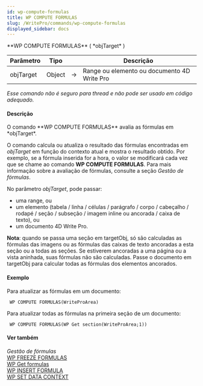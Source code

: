 ```yaml
---
id: wp-compute-formulas
title: WP COMPUTE FORMULAS
slug: /WritePro/commands/wp-compute-formulas
displayed_sidebar: docs
---
```


<!--REF #_command_.WP COMPUTE FORMULAS.Syntax-->**WP COMPUTE FORMULAS** ( *objTarget* )<!-- END REF-->
<!--REF #_command_.WP COMPUTE FORMULAS.Params-->
| Parâmetro | Tipo |  | Descrição |
| --- | --- | --- | --- |
| objTarget | Object | &#8594;  | Range ou elemento ou documento 4D Write Pro |

<!-- END REF-->

*Esse comando não é seguro para thread e não pode ser usado em código adequado.*


#### Descrição 

<!--REF #_command_.WP COMPUTE FORMULAS.Summary-->O comando **WP COMPUTE FORMULAS** avalia as fórmulas em *objTarget*.<!-- END REF-->

O comando calcula ou atualiza o resultado das fórmulas encontradas em *objTarget* em função do contexto atual e mostra o resultado obtido. Por exemplo, se a fórmula inserida for a hora, o valor se modificará cada vez que se chame ao comando **WP COMPUTE FORMULAS**. Para mais informação sobre a avaliação de fórmulas, consulte a seção *Gestão de fórmulas*. 

No parâmetro *objTarget*, pode passar:

* uma range, ou
* um elemento (tabela / linha / células / parágrafo / corpo / cabeçalho / rodapé / seção / subseção / imagem inline ou ancorada / caixa de texto), ou
* um documento 4D Write Pro.

**Nota**: quando se passa uma seção em targetObj, só são calculadas as fórmulas das imagens ou as fórmulas das caixas de texto ancoradas a esta seção ou a todas as seções. Se estiverem ancoradas a uma página ou a vista aninhada, suas fórmulas não são calculadas. Passe o documento em targetObj para calcular todas as fórmulas dos elementos ancorados.

#### Exemplo 

Para atualizar as fórmulas em um documento:

```4d
 WP COMPUTE FORMULAS(WriteProArea)
```

Para atualizar todas as fórmulas na primeira seção de um documento:

```4d
 WP COMPUTE FORMULAS(WP Get section(WriteProArea;1))
```

#### Ver também 

*Gestão de fórmulas*  
[WP FREEZE FORMULAS](wp-freeze-formulas.md)  
[WP Get formulas](wp-get-formulas.md)  
[WP INSERT FORMULA](wp-insert-formula.md)  
[WP SET DATA CONTEXT](wp-set-data-context.md)  